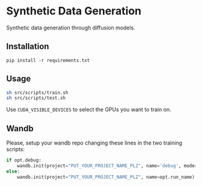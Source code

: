 # Synthetic Data Generation

Synthetic data generation through diffusion models.

## Installation

` pip install -r requirements.txt `


## Usage

```bash 
sh src/scripts/train.sh
sh src/scripts/test.sh
```

Use `CUDA_VISIBLE_DEVICES` to select the GPUs you want to train on.


## Wandb

Please, setup your wandb repo changing these lines in the two training scripts:

```python
if opt.debug:
    wandb.init(project="PUT_YOUR_PROJECT_NAME_PLZ", name='debug', mode='disabled')
else:
    wandb.init(project="PUT_YOUR_PROJECT_NAME_PLZ", name=opt.run_name)
```

